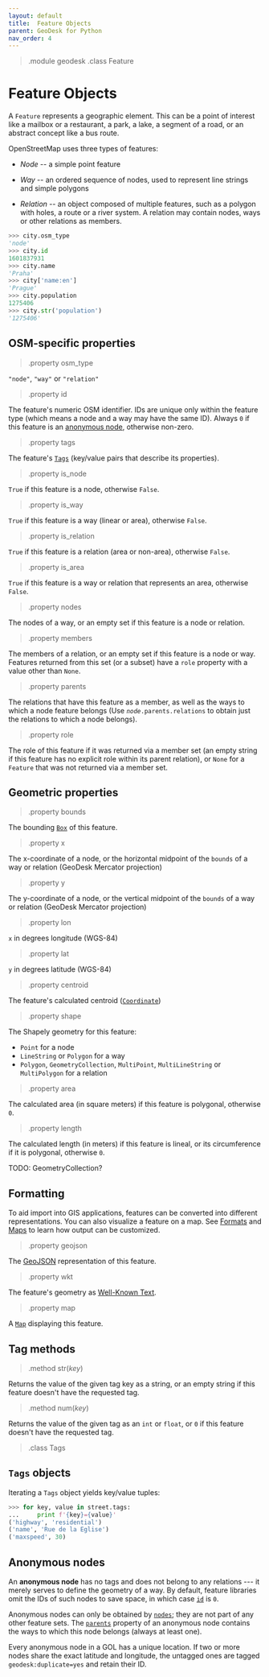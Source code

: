 ```yaml
---
layout: default
title:  Feature Objects
parent: GeoDesk for Python
nav_order: 4
---
```

> .module geodesk
> .class Feature

# Feature Objects

A `Feature` represents a geographic element. This can be a point of interest like a mailbox or a restaurant, a park, a lake, a segment of a road, or an abstract concept like a bus route.

OpenStreetMap uses three types of features:

- *Node* -- a simple point feature

- *Way* -- an ordered sequence of nodes, used to represent line strings and
  simple polygons

- *Relation* -- an object composed of multiple features, such as a polygon with holes, a route or a river system. A relation may contain nodes, ways or other relations as members. 

```python
>>> city.osm_type
'node'
>>> city.id
1601837931
>>> city.name
'Praha'
>>> city['name:en']
'Prague'
>>> city.population
1275406
>>> city.str('population')
'1275406'
```

## OSM-specific properties

> .property osm_type

`"node"`, `"way"` or `"relation"`

> .property id

The feature's numeric OSM identifier. IDs are unique only within the feature type (which means a node and a way may have the same ID). Always `0` if this feature is an [anonymous node](#anonymous-nodes), otherwise non-zero.

> .property tags

The feature's [`Tags`](#Tags) (key/value pairs that describe its properties). 

> .property is_node

`True` if this feature is a node, otherwise `False`.

> .property is_way

`True` if this feature is a way (linear or area), otherwise `False`.

> .property is_relation

`True` if this feature is a relation (area or non-area), otherwise `False`.

> .property is_area

`True` if this feature is a way or relation that represents an area, otherwise `False`.

> .property nodes

The nodes of a way, or an empty set if this feature is a node or relation.

> .property members

The members of a relation, or an empty set if this feature is a node or way. Features returned from this set (or a subset) have a `role` property with a value other than `None`.

> .property parents

The relations that have this feature as a member, as well as the ways to which a node feature belongs (Use <code><i>node</i>.parents.relations</code> to obtain just the relations to which a node belongs).

> .property role

The role of this feature if it was returned via a member set (an empty string if this feature has no explicit role within its parent relation), or `None` for a `Feature` that was not returned via a member set.   

## Geometric properties

> .property bounds

The bounding [`Box`](#Box) of this feature.

> .property x

The x-coordinate of a node, or the horizontal midpoint of the `bounds` of a way or relation (GeoDesk Mercator projection)

> .property y

The y-coordinate of a node, or the vertical midpoint of the `bounds` of a way or relation (GeoDesk Mercator projection)

> .property lon

`x` in degrees longitude (WGS-84)

> .property lat

`y` in degrees latitude (WGS-84)

> .property centroid

The feature's calculated centroid ([`Coordinate`](#Coordinate))

> .property shape

The Shapely geometry for this feature: 

- `Point` for a node
- `LineString` or `Polygon` for a way
- `Polygon`, `GeometryCollection`, `MultiPoint`, `MultiLineString` or `MultiPolygon` for a relation 

> .property area

The calculated area (in square meters) if this feature is polygonal, otherwise `0`.

> .property length

The calculated length (in meters) if this feature is lineal, or its circumference if it is polygonal, otherwise `0`.

TODO: GeometryCollection?

## Formatting

To aid import into GIS applications, features can be converted into different representations. You can also visualize a feature on a map. See [Formats](formats) and [Maps](maps) to learn how output can be customized. 

> .property geojson

The [GeoJSON](https://geojson.org/) representation of this feature.

> .property wkt

The feature's geometry as [Well-Known Text](https://en.wikipedia.org/wiki/Well-known_text_representation_of_geometry).

> .property map

A [`Map`](#Map) displaying this feature. 

## Tag methods

> .method str(*key*)

Returns the value of the given tag key as a string, or an empty string if this feature doesn't have the requested tag.

> .method num(*key*)
 
Returns the value of the given tag as an `int` or `float`, or `0` if this feature doesn't have the requested tag.

> .class Tags

## `Tags` objects

Iterating a `Tags` object yields key/value tuples:

```python
>>> for key, value in street.tags:
...     print f'{key}={value}'  
('highway', 'residential')
('name', 'Rue de la Eglise')
('maxspeed', 30)
```


## Anonymous nodes

An **anonymous node** has no tags and does not belong to any relations --- it merely serves to define the geometry of a way. By default, feature libraries omit the IDs of such nodes to save space, in which case [`id`](#Feature.id) is `0`.

Anonymous nodes can only be obtained by [`nodes`](#Feature.nodes); they are not part of any other feature sets. The [`parents`](#Feature.parents) property of an anonymous node contains the ways to which this node belongs (always at least one).  

Every anonymous node in a GOL has a unique location. If two or more nodes share the exact latitude and longitude, the untagged ones are tagged `geodesk:duplicate=yes` and retain their ID.
